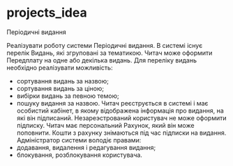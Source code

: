 # projects_idea
 Періодичні видання

Реалізувати роботу системи Періодичні видання. В системі існує перелік Видань, які згруповані за тематикою.
Читач може оформити Передплату на одне або декілька видань. Для переліку видань необхідно реалізувати можливість:
- сортування видань за назвою;
- сортування видань за ціною;
- вибірки видань за певною темою;
- пошуку видання за назвою.
Читач реєструється в системі і має особистий кабінет, в якому відображена інформація про видання, на які він підписаний. Незареэстрований користувач не може оформити підписку.
Читач має персональний Рахунок, який він може поповнити. Кошти з рахунку знімаються під час підписки на видання.
Адміністратор системи володіє правами:
- додавання, видалення і редагування видання;
- блокування, розблокування користувача.

